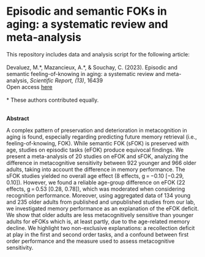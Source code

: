 # Episodic and semantic FOKs in aging: a systematic review and meta-analysis

This repository includes data and analysis script for the following article: 
<br> <br>
Devaluez, M.\*, Mazancieux, A.\*, & Souchay, C. (2023). Episodic and semantic feeling-of-knowing in aging: a systematic review and meta-analysis, *Scientific Report, (13)*, 16439
<br>
Open access [here](https://www.nature.com/articles/s41598-023-36251-9)
<br> <br>
\* These authors contributed equally.
<br>
<br>

**Abstract**

A complex pattern of preservation and deterioration in metacognition in aging is found, especially regarding predicting future memory retrieval (i.e., feeling-of-knowing, FOK). While semantic FOK (sFOK) is preserved with age, studies on episodic tasks (eFOK) produce equivocal findings. We present a meta-analysis of 20 studies on eFOK and sFOK, analyzing the difference in metacognitive sensitivity between 922 younger and 966 older adults, taking into account the difference in memory performance. The sFOK studies yielded no overall age effect (8 effects, g = −0.10 [−0.29, 0.10]). However, we found a reliable age-group difference on eFOK (22 effects, g = 0.53 [0.28, 0.78]), which was moderated when considering recognition performance. Moreover, using aggregated data of 134 young and 235 older adults from published and unpublished studies from our lab, we investigated memory performance as an explanation of the eFOK deficit. We show that older adults are less metacognitively sensitive than younger adults for eFOKs which is, at least partly, due to the age-related memory decline. We highlight two non-exclusive explanations: a recollection deficit at play in the first and second order tasks, and a confound between first order performance and the measure used to assess metacognitive sensitivity.



